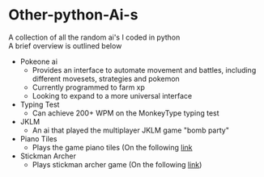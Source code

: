 # Other-python-Ai-s #
A collection of all the random ai's I coded in python  
A brief overview is outlined below
- Pokeone ai
  - Provides an interface to automate movement and battles, including different movesets, strategies and pokemon
  - Currently programmed to farm xp
  - Looking to expand to a more universal interface
- Typing Test
  - Can achieve 200+ WPM on the MonkeyType typing test
- JKLM
  - An ai that played the multiplayer JKLM game "bomb party"
- Piano Tiles
  - Plays the game piano tiles (On the following [link](https://www.crazygames.com/game/magic-piano-tiles)
- Stickman Archer
  - Plays stickman archer game (On the following [link](https://www.crazygames.com/game/magic-piano-tiles))
